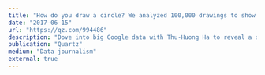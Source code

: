 ```yaml
---
title: "How do you draw a circle? We analyzed 100,000 drawings to show how culture shapes our instincts\n"
date: "2017-06-15"
url: "https://qz.com/994486"
description: "Dove into big Google data with Thu-Huong Ha to reveal a deep cultural preference."
publication: "Quartz"
medium: "Data journalism"
external: true
---
```


